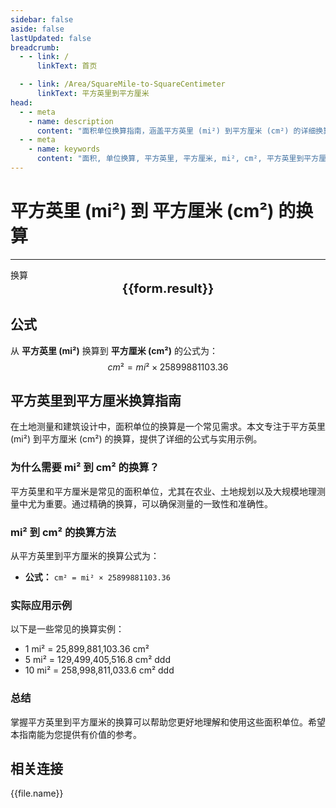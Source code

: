 ```yaml
---
sidebar: false
aside: false
lastUpdated: false
breadcrumb:
  - - link: /
      linkText: 首页

  - - link: /Area/SquareMile-to-SquareCentimeter
      linkText: 平方英里到平方厘米
head:
  - - meta
    - name: description
      content: "面积单位换算指南，涵盖平方英里 (mi²) 到平方厘米 (cm²) 的详细换算公式与说明。"
  - - meta
    - name: keywords
      content: "面积, 单位换算, 平方英里, 平方厘米, mi², cm², 平方英里到平方厘米, 面积换算指南"
---
```

# 平方英里 (mi²) 到 平方厘米 (cm²) 的换算
---
<script setup>
import { onMounted, reactive, inject, ref } from 'vue'
import { NButton, NForm, NFormItem, NInput, NInputNumber, NSelect, NCard, useMessage,NGrid ,NGi } from 'naive-ui'
import { defineClientComponent } from 'vitepress'
import { Area } from '../../files';

const convert = inject('convert')

const form = reactive({
  number: null,
  result: '',
})

const convertHandler = () => {
  if (form.number !== null && !isNaN(form.number)) {
    const convertedValue = parseFloat(form.number) * 25899881103.36
    form.result = `${form.number}mi² = ${convertedValue.toFixed(2)}cm²`
  } else {
    form.result = '请输入有效的数值。'
  }
}
</script>

<n-form size="large" :model="form">
  <n-form-item label="平方英里 (mi²)">
    <n-input-number v-model:value="form.number" placeholder="输入平方英里" style="width: 100%" />
  </n-form-item>
  <n-form-item>
    <n-button type="info" @click="convertHandler" block>换算</n-button>
  </n-form-item>
</n-form>

<n-card  embedded :bordered="false" hoverable>
  <div  style="text-align:center;font-size:20px;">
    <strong>{{form.result}}</strong>
  </div>
</n-card>

## 公式

从 **平方英里 (mi²)** 换算到 **平方厘米 (cm²)** 的公式为：
$$ cm² = mi² \times 25899881103.36 $$

## 平方英里到平方厘米换算指南

在土地测量和建筑设计中，面积单位的换算是一个常见需求。本文专注于平方英里 (mi²) 到平方厘米 (cm²) 的换算，提供了详细的公式与实用示例。

### 为什么需要 mi² 到 cm² 的换算？

平方英里和平方厘米是常见的面积单位，尤其在农业、土地规划以及大规模地理测量中尤为重要。通过精确的换算，可以确保测量的一致性和准确性。

### mi² 到 cm² 的换算方法

从平方英里到平方厘米的换算公式为：

- **公式：** `cm² = mi² × 25899881103.36`

### 实际应用示例

以下是一些常见的换算实例：

- 1 mi² = 25,899,881,103.36 cm²
- 5 mi² = 129,499,405,516.8 cm²
ddd
- 10 mi² = 258,998,811,033.6 cm²
ddd

### 总结

掌握平方英里到平方厘米的换算可以帮助您更好地理解和使用这些面积单位。希望本指南能为您提供有价值的参考。

## 相关连接
<n-grid x-gap="12" :cols="2">
  <n-gi v-for="(file, index) in Area" :key="index">
    <n-button
      text
      tag="a"
      :href="file.path"
      type="info"
    >
      {{file.name}}
    </n-button>
  </n-gi>
</n-grid>